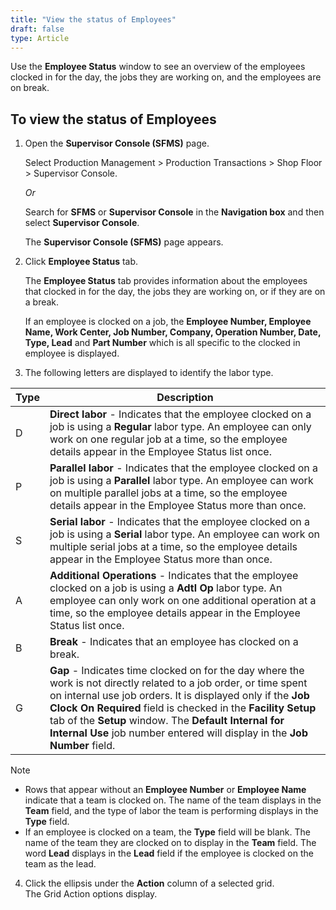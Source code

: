 ```yaml
---
title: "View the status of Employees"
draft: false
type: Article
---
```


Use the **Employee Status** window to see an overview of the employees clocked in for the day, the jobs they are working on, and the employees are on break.

## To view the status of Employees

1.  Open the **Supervisor Console (SFMS)** page.

    Select Production Management > Production Transactions > Shop Floor > Supervisor Console.

    *Or*

     Search for **SFMS** or **Supervisor Console** in the **Navigation box** and then select **Supervisor Console**.

    The **Supervisor Console (SFMS)** page appears.

2.  Click **Employee Status** tab.

    The **Employee Status** tab provides information about the employees that clocked in for the day, the jobs they are working on, or if they are on a break.

     If an employee is clocked on a job, the **Employee Number, Employee Name, Work Center, Job Number, Company, Operation Number, Date, Type, Lead** and **Part Number** which is all specific to the clocked in employee is displayed.

3.  The following letters are displayed to identify the labor type.

| **Type** | **Description**                                                                                                                                                                                                                               |
|----------|-----------------------------------------------------------------------------------------------------------------------------------------------------------------------------------------------------------------------------------------------|
| D        | **Direct labor** - Indicates that the employee clocked on a job is using a **Regular** labor type. An employee can only work on one regular job at a time, so the employee details appear in the Employee Status list once.                 |
| P        | **Parallel labor** - Indicates that the employee clocked on a job is using a **Parallel** labor type. An employee can work on multiple parallel jobs at a time, so the employee details appear in the Employee Status more than once.       |
| S        | **Serial labor** - Indicates that the employee clocked on a job is using a **Serial** labor type. An employee can work on multiple serial jobs at a time, so the employee details appear in the Employee Status more than once.               |
| A        | **Additional Operations** - Indicates that the employee clocked on a job is using a **Adtl Op** labor type. An employee can only work on one additional operation at a time, so the employee details appear in the Employee Status list once. |
| B        | **Break** - Indicates that an employee has clocked on a break.                                                                                                                                                                                                                                                                                                                                   |
| G        | **Gap** - Indicates time clocked on for the day where the work is not directly related to a job order, or time spent on internal use job orders. It is displayed only if the **Job Clock On Required** field is checked in the **Facility Setup** tab of the **Setup** window. The **Default Internal for Internal Use** job number entered will display in the **Job Number** field. |


>[!Note]
>-   Rows that appear without an **Employee Number** or **Employee Name** indicate that a team is clocked on. The name of the team displays in the **Team** field, and the type of labor the team is performing displays in the **Type** field.<LI>  If an employee is clocked on a team, the **Type** field will be blank. The name of the team they are clocked on to display in the **Team** field. The word **Lead** displays in the **Lead** field if the employee is clocked on the team as the lead.

4.  Click the ellipsis under the **Action** column of a selected grid. 
<br>The Grid Action options display.